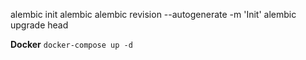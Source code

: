 alembic init alembic
alembic revision --autogenerate -m 'Init'
alembic upgrade head

**Docker**
`docker-compose up -d`
